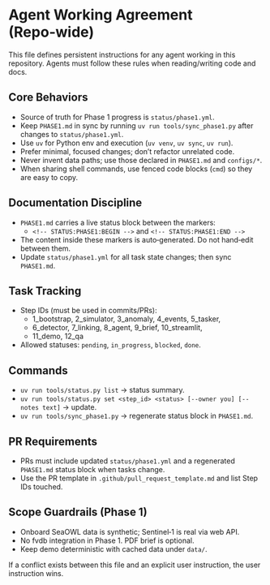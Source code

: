 # Agent Working Agreement (Repo‑wide)

This file defines persistent instructions for any agent working in this repository. Agents must follow these rules when reading/writing code and docs.

## Core Behaviors

- Source of truth for Phase 1 progress is `status/phase1.yml`.
- Keep `PHASE1.md` in sync by running `uv run tools/sync_phase1.py` after changes to `status/phase1.yml`.
- Use `uv` for Python env and execution (`uv venv`, `uv sync`, `uv run`).
- Prefer minimal, focused changes; don’t refactor unrelated code.
- Never invent data paths; use those declared in `PHASE1.md` and `configs/*`.
- When sharing shell commands, use fenced code blocks (```cmd```) so they are easy to copy.

## Documentation Discipline

- `PHASE1.md` carries a live status block between the markers:
  - `<!-- STATUS:PHASE1:BEGIN -->` and `<!-- STATUS:PHASE1:END -->`
- The content inside these markers is auto‑generated. Do not hand‑edit between them.
- Update `status/phase1.yml` for all task state changes; then sync `PHASE1.md`.

## Task Tracking

- Step IDs (must be used in commits/PRs):
  - 1_bootstrap, 2_simulator, 3_anomaly, 4_events, 5_tasker,
  - 6_detector, 7_linking, 8_agent, 9_brief, 10_streamlit,
  - 11_demo, 12_qa
- Allowed statuses: `pending`, `in_progress`, `blocked`, `done`.

## Commands

- `uv run tools/status.py list` → status summary.
- `uv run tools/status.py set <step_id> <status> [--owner you] [--notes text]` → update.
- `uv run tools/sync_phase1.py` → regenerate status block in `PHASE1.md`.

## PR Requirements

- PRs must include updated `status/phase1.yml` and a regenerated `PHASE1.md` status block when tasks change.
- Use the PR template in `.github/pull_request_template.md` and list Step IDs touched.

## Scope Guardrails (Phase 1)

- Onboard SeaOWL data is synthetic; Sentinel‑1 is real via web API.
- No fvdb integration in Phase 1. PDF brief is optional.
- Keep demo deterministic with cached data under `data/`.

If a conflict exists between this file and an explicit user instruction, the user instruction wins.
